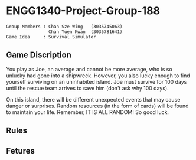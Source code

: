 # ENGG1340-Project-Group-188
```
Group Members : Chan Sze Wing   (3035745063)
                Chan Yuen Kwan  (3035781641)
Game Idea     : Survival Simulator 
```

## Game Discription
You play as Joe, an average and cannot be more average, who is so unlucky had gone into a shipwreck. However, you also lucky enough to find yourself surviving on an uninhabited island. Joe must survive for 100 days until the rescue team arrives to save him (don't ask why 100 days). 

On this island, there will be different unexpected events that may cause danger or surprises. Random resources (in the form of cards) will be found to maintain your life. Remember, IT IS ALL RANDOM! So good luck.


## Rules


## Fetures 

